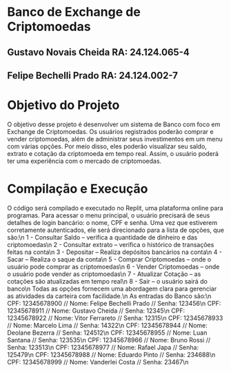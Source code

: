 # Banco de Exchange de Criptomoedas

## Gustavo Novais Cheida RA: 24.124.065-4
## Felipe Bechelli Prado RA: 24.124.002-7

# Objetivo do Projeto
O objetivo desse projeto é desenvolver um sistema de Banco com foco em Exchange de Criptomoedas. Os usuários registrados poderão comprar e vender criptomoedas, além de administrar seus investimentos em um menu com várias opções. Por meio disso, eles poderão visualizar seu saldo, extrato e cotação da criptomoeda em tempo real. Assim, o usuário poderá ter uma experiência com o mercado de criptomoedas. 

# Compilação e Execução
O código será compilado e executado no Replit, uma plataforma online para programas. Para acessar o menu principal, o usuário precisará de seus detalhes de login bancário: o nome, CPF e senha. Uma vez que estiverem corretamente autenticados, ele será direcionado para a lista de opções, que são:\n
1 - Consultar Saldo – verifica a quantidade de dinheiro e das criptomoedas\n
2 - Consultar extrato – verifica o histórico de transações feitas na conta\n
3 - Depositar – Realiza depósitos bancários na conta\n
4 - Sacar – Realiza o saque da conta\n
5 - Comprar Criptomoedas – onde o usuário pode comprar as criptomoedas\n
6 - Vender Criptomoedas – onde o usuário pode vender as criptomoedas\n
7 - Atualizar Cotação – as cotações são atualizadas em tempo real\n
8 - Sair – o usuário sairá do banco\n
Todas as opções fornecem uma abordagem clara para gerenciar as atividades da carteira com facilidade.\n
As entradas do Banco são:\n
CPF: 12345678900 // Nome: Felipe Bechelli Prado // Senha: 123456\n
CPF: 12345678911 // Nome: Gustavo Cheida // Senha: 12345\n
CPF: 12345678922 // Nome: Vitor Ferrareto // Senha: 12315\n
CPF: 12345678933 // Nome: Marcelo Lima // Senha: 14322\n
CPF: 12345678944 // Nome: Deolane Bezerra // Senha: 124512\n
CPF: 12345678955 // Nome: Luan Santana // Senha: 123535\n
CPF: 12345678966 // Nome: Bruno Rossi // Senha: 123513\n
CPF: 12345678977 // Nome: Rafael Japa // Senha: 125479\n
CPF: 12345678988 // Nome: Eduardo Pinto // Senha: 234688\n
CPF: 12345678999 // Nome: Vanderlei Costa // Senha: 23467\n
